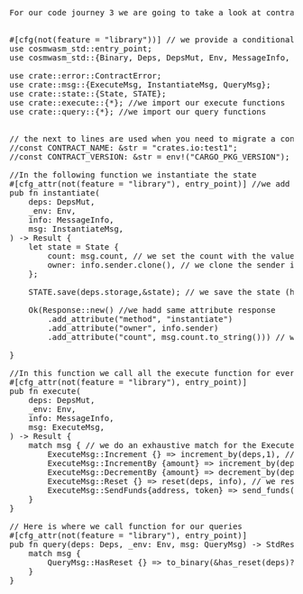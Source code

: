 <pre>

For our code journey 3 we are going to take a look at contract.rs where we call our functions and define the entry_point


#[cfg(not(feature = "library"))] // we provide a conditional compilation 
use cosmwasm_std::entry_point;
use cosmwasm_std::{Binary, Deps, DepsMut, Env, MessageInfo, Response, StdResult, to_binary};

use crate::error::ContractError;
use crate::msg::{ExecuteMsg, InstantiateMsg, QueryMsg};
use crate::state::{State, STATE};
use crate::execute::{*}; //we import our execute functions
use crate::query::{*}; //we import our query functions


// the next to lines are used when you need to migrate a contract (not our case)
//const CONTRACT_NAME: &str = "crates.io:test1";
//const CONTRACT_VERSION: &str = env!("CARGO_PKG_VERSION");

//In the following function we instantiate the state 
#[cfg_attr(not(feature = "library"), entry_point)] //we add the entry_point feauture
pub fn instantiate(
    deps: DepsMut,
    _env: Env,
    info: MessageInfo,
    msg: InstantiateMsg,
) -> Result<Response, ContractError> {
    let state = State {
        count: msg.count, // we set the count with the value in the InstantiateMsg struct
        owner: info.sender.clone(), // we clone the sender in owner
    };

    STATE.save(deps.storage,&state); // we save the state (here we borrow the state to the save function)

    Ok(Response::new() //we hadd same attribute response
        .add_attribute("method", "instantiate")
        .add_attribute("owner", info.sender)
        .add_attribute("count", msg.count.to_string())) // we need to convert the count (i32) to a string
    
}

//In this function we call all the execute function for every ExecuteMsg variant
#[cfg_attr(not(feature = "library"), entry_point)]
pub fn execute(
    deps: DepsMut,
    _env: Env,
    info: MessageInfo,
    msg: ExecuteMsg,
) -> Result<Response, ContractError> {
    match msg { // we do an exhaustive match for the ExecuteMsg enum
        ExecuteMsg::Increment {} => increment_by(deps,1), // we increment the state.count by 1
        ExecuteMsg::IncrementBy {amount} => increment_by(deps, amount), // we increment the state.count by an amount
        ExecuteMsg::DecrementBy {amount} => decrement_by(deps, amount), // we decrement the state.count by an amount
        ExecuteMsg::Reset {} => reset(deps, info), // we reset the state.count to 0
        ExecuteMsg::SendFunds{address, token} => send_funds(deps, address, token), // we send some funds using the BankMsg type from cosmos_msg library
    }
}

// Here is where we call function for our queries  
#[cfg_attr(not(feature = "library"), entry_point)]
pub fn query(deps: Deps, _env: Env, msg: QueryMsg) -> StdResult<Binary> { // query need a binary result 
    match msg {
        QueryMsg::HasReset {} => to_binary(&has_reset(deps)?), // we check if the state is resetted
    }
}


</pre>
